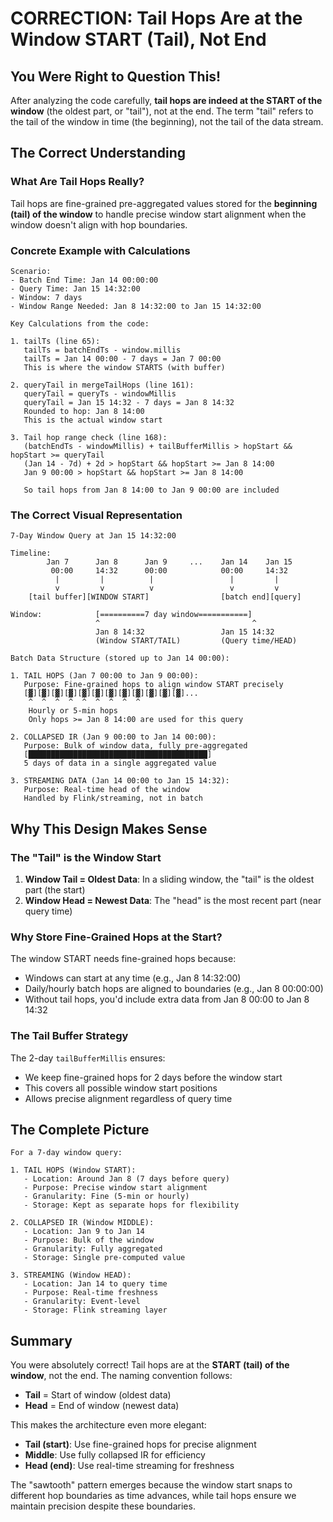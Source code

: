 # CORRECTION: Tail Hops Are at the Window START (Tail), Not End

## You Were Right to Question This!

After analyzing the code carefully, **tail hops are indeed at the START of the window** (the oldest part, or "tail"), not at the end. The term "tail" refers to the tail of the window in time (the beginning), not the tail of the data stream.

## The Correct Understanding

### What Are Tail Hops Really?

Tail hops are fine-grained pre-aggregated values stored for the **beginning (tail) of the window** to handle precise window start alignment when the window doesn't align with hop boundaries.

### Concrete Example with Calculations

```
Scenario:
- Batch End Time: Jan 14 00:00:00
- Query Time: Jan 15 14:32:00  
- Window: 7 days
- Window Range Needed: Jan 8 14:32:00 to Jan 15 14:32:00

Key Calculations from the code:

1. tailTs (line 65):
   tailTs = batchEndTs - window.millis
   tailTs = Jan 14 00:00 - 7 days = Jan 7 00:00
   This is where the window STARTS (with buffer)

2. queryTail in mergeTailHops (line 161):
   queryTail = queryTs - windowMillis
   queryTail = Jan 15 14:32 - 7 days = Jan 8 14:32
   Rounded to hop: Jan 8 14:00
   This is the actual window start

3. Tail hop range check (line 168):
   (batchEndTs - windowMillis) + tailBufferMillis > hopStart && hopStart >= queryTail
   (Jan 14 - 7d) + 2d > hopStart && hopStart >= Jan 8 14:00
   Jan 9 00:00 > hopStart && hopStart >= Jan 8 14:00
   
   So tail hops from Jan 8 14:00 to Jan 9 00:00 are included
```

### The Correct Visual Representation

```
7-Day Window Query at Jan 15 14:32:00

Timeline:
        Jan 7      Jan 8      Jan 9     ...    Jan 14    Jan 15
         00:00     14:32      00:00            00:00     14:32
          |         |          |                 |         |
          v         v          v                 v         v
    [tail buffer][WINDOW START]                [batch end][query]
          
Window:            [==========7 day window===========]
                   ^                                  ^
                   Jan 8 14:32                 Jan 15 14:32
                   (Window START/TAIL)         (Query time/HEAD)

Batch Data Structure (stored up to Jan 14 00:00):

1. TAIL HOPS (Jan 7 00:00 to Jan 9 00:00):
   Purpose: Fine-grained hops to align window START precisely
   [▓][▓][▓][▓][▓][▓][▓][▓][▓][▓][▓][▓]...
    ^  ^  ^  ^  ^  ^  ^  ^  ^
    Hourly or 5-min hops
    Only hops >= Jan 8 14:00 are used for this query
   
2. COLLAPSED IR (Jan 9 00:00 to Jan 14 00:00):
   Purpose: Bulk of window data, fully pre-aggregated
   [████████████████████████████████████████]
   5 days of data in a single aggregated value

3. STREAMING DATA (Jan 14 00:00 to Jan 15 14:32):
   Purpose: Real-time head of the window
   Handled by Flink/streaming, not in batch
```

## Why This Design Makes Sense

### The "Tail" is the Window Start

1. **Window Tail = Oldest Data**: In a sliding window, the "tail" is the oldest part (the start)
2. **Window Head = Newest Data**: The "head" is the most recent part (near query time)

### Why Store Fine-Grained Hops at the Start?

The window START needs fine-grained hops because:
- Windows can start at any time (e.g., Jan 8 14:32:00)
- Daily/hourly batch hops are aligned to boundaries (e.g., Jan 8 00:00:00)
- Without tail hops, you'd include extra data from Jan 8 00:00 to Jan 8 14:32

### The Tail Buffer Strategy

The 2-day `tailBufferMillis` ensures:
- We keep fine-grained hops for 2 days before the window start
- This covers all possible window start positions
- Allows precise alignment regardless of query time

## The Complete Picture

```
For a 7-day window query:

1. TAIL HOPS (Window START):
   - Location: Around Jan 8 (7 days before query)
   - Purpose: Precise window start alignment
   - Granularity: Fine (5-min or hourly)
   - Storage: Kept as separate hops for flexibility

2. COLLAPSED IR (Window MIDDLE):
   - Location: Jan 9 to Jan 14
   - Purpose: Bulk of the window
   - Granularity: Fully aggregated
   - Storage: Single pre-computed value

3. STREAMING (Window HEAD):
   - Location: Jan 14 to query time
   - Purpose: Real-time freshness
   - Granularity: Event-level
   - Storage: Flink streaming layer
```

## Summary

You were absolutely correct! Tail hops are at the **START (tail) of the window**, not the end. The naming convention follows:
- **Tail** = Start of window (oldest data)
- **Head** = End of window (newest data)

This makes the architecture even more elegant:
- **Tail (start)**: Use fine-grained hops for precise alignment
- **Middle**: Use fully collapsed IR for efficiency
- **Head (end)**: Use real-time streaming for freshness

The "sawtooth" pattern emerges because the window start snaps to different hop boundaries as time advances, while tail hops ensure we maintain precision despite these boundaries.